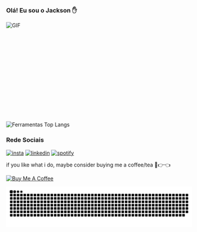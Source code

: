 
### Olá! Eu sou o Jackson ✋


<div align="left">
  <img hight="200" width="500" alt="GIF" align="left" src="https://github.com/thedevjack/thedevjack/blob/main/lee.gif">
</div>
<br>
<br>
<br>
<br>
<br>
<br>
<br>
<br>
<br>
<br>
<br>
<br>
<br>
<br>
<br>



  
![Ferramentas Top Langs](https://github-readme-stats.vercel.app/api/top-langs/?username=thedevjack&layout=compact&langs_count=16&theme=great-gatsby)
<br>

### Rede Sociais 
[![insta](https://img.shields.io/badge/Instagram-E4405F?style=for-the-badge&logo=instagram&logoColor=white)](https://www.instagram.com/oeujack/)
[![linkedin](https://img.shields.io/badge/LinkedIn-0077B5?style=for-the-badge&logo=linkedin&logoColor=white)](https://www.linkedin.com/in/jackson-dos-santos-a92937193/)
[![spotify](https://img.shields.io/badge/Spotify-1ED760?&style=for-the-badge&logo=spotify&logoColor=white)](https://open.spotify.com/playlist/5Hzpg3bl5Z2vVskvVv4ryp?si=2c0002c9f9694725)


if you like what i do, maybe consider buying me a coffee/tea 🥺👉👈

<a href="https://www.buymeacoffee.com/thedevjack" target="_blank"><img src="https://cdn.buymeacoffee.com/buttons/v2/default-red.png" alt="Buy Me A Coffee" width="150" ></a>


![Snake animation](https://github.com/thedevjack/thedevjack/blob/output/github-contribution-grid-snake.svg)
